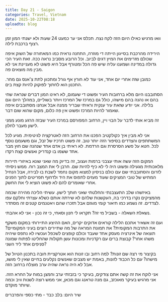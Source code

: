```yaml
---
title: Day 21 - Saigon
categories: Travel, Vietnam
date: 2025-10-22T08:18
uploadto: blog
---
```

וואו מרגיש כאילו היום הזה לקח נצח. תכלס אני ער כמעט 24 שעות ולא ישנתי המון זמן רצוף ברכבת לילה.

הירידה מהרכבת בסייגון הייתה די מוזרה, התחנה נראית כמו המאחורה של השוק איפה שכולם מזרימים את המיץ דגים לביוב. וכל הרובע מסביב נראה ככה. זאת העיר הכי גדולה במדינה ושמענו עליה שיש פה הכל ומטורף אבל היא פשוט לא מעניינת אני לא מבין מה מוצאים פה.

כמובן שזה אחרי יום אחד, אני עוד לא חורץ אף גורל ומתכוון לתת צ'אנס גם מחר. התכנון הוא לחתוך לפוקוק להיות קצת בים.

הסתובבנו היום מלא ברחובות העיר ופשוט די שעמום, לא ראינו המון דברים שנראה שחי בהם או נהנה בהם מישהו, כולל גם במרכז של המרכז ויותר בשוליים, במהלך היום וגם בלילה. אני יודע שזאת עיר ענקית וראיתי שבריר ממנה אבל אנחנו מסתובבים איפה שאמור להיות המרכז ופשוט אין פה כלום, מקום שהוא שום דבר.

זה מביא אותי לדבר על הבוי ויין, הרחוב המפורסם במרכז העיר שבזה הרגע מונע ממני לישון מעבר לחלון.

אני לא מבין איך כקולקטיב הפכנו את הרחוב הזה לאטרקציה לגיטימית. מגיע לכל המשתתפים והצדדים בסיפור הזה יותר טוב. זה פשוט תרכיז של זבל, וגם משעמם נוסף לכל. חטא על פשע הסרסרת וגם הרדמת. לא ראיתי בן אדם אחד שנהנה שם חוץ מבר אחד ששמו בו קנדריק ואנשים קצת רקדו.

המקום הזה עשה אותי עצבני ברמות ועצוב, זה בדיוק מה שאני שונא באיזורי תיירות מלאכותית מגעילה ופשוט היה לי לא כיף להיות שם. חרבן לי את המצב רוח. ממש ניסיתי לזרום והסתובבתי שם עם כולם בניסיון למצוא מקום נחמד לשבת בו לבירה, אבל הנחיל המתיש של טובי המציקים שעוד מעזים לתפוס את היד ולדחוף תפריטים לתוך הפנים אחרי שאומרים להם לא פשוט הוציא לי את החשק.

באיזשהו שלב התעצבנתי והחלטתי שאני חותך לישון. עשיתי הליכה מהירה שכמה מהמציקים נקרו בדרכי בה, העקשנות שלהם לא שירתה אותם כשלא עצרתי וחלקם עפו לצדדים. זה נשמע כמו תיאור קומי מוגזם אבל תזכרו שהם ויאטנמים קטנים זה מסתדר.

נשאלת השאלה - בשביל מי זה? תקראו לי חנון וסאחי, כי זה נכון - אני לא אהבתי.

ועם זה אשאיר אתכם הלילה קוראים אדוקים יקרים, האם ההיצע התיירותי במקום משקף את התרבות המקומית? את תמונת המראה של מה שתיירים רוצים בעיני המקומיים? תוצאה של אינרציה מעסק אחד שעבד וכולם קופצים לשכפל ועכשיו לא נתפס שיהיה משהו אחר? קבוצת ברים עם רקדניות ומכונות עשן תקולות שהחליטו לפתוח שמונה סניפים אחד ליד השני?

בקיצור מי רצה שם זונות? למה רחוב ובו זונות הוא אטרקציית חובה בתכנון הטיול של מישהו? עם כל הכבוד לזונות, באמת יש מצבים שאנשים נקלעים בחיים שאין לי מושג, אבל לא היה נראה שהיה ערב מוצלח ברחוב הזה.

אני לוקח את זה קשה אתם צודקים, בעיקר כי בזבזתי ערב וחמצן במוח על החרא הזה. אני מרגיש בעיקר מאוכזב, גם מנה טראנג וגם מכאן, אני ממש רוצה לשנות וויב וכמה שיותר מוקדם.

שיר היום:
בלב כבד - מתי כספי והפרברים